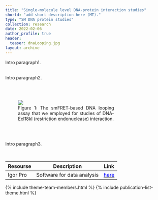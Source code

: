 ```yaml
---
title: "Single-molecule level DNA-protein interaction studies"
shortd: "add short description here (MT)."
type: "SM DNA protein studies"
collection: research
date: 2022-02-06
author_profile: true
header:
  teaser: dnaLooping.jpg
layout: archive
---
```


<div style="text-align: justify">
Intro paragraph1.

<br>
<br>

Intro paragraph2.

<br>
<br>

<figure style="width: 60%" class="align-center">
<img src="https://marijonast.github.io/TutkusLab.github.io/images/dnaLoopingEcl.jpg">
<figcaption>Figure 1: The smFRET-based DNA looping assay that we employed for studies of DNA-Ecl18kI (restriction endonuclease) interaction.</figcaption>
</figure>

<br>
<br>

Intro paragraph3.
</div>

<br>

| Resourse | Description | Link |
| --- | --- | --- |
| Igor Pro | Software for data analysis | <a href="https://www.wavemetrics.com/project/TEA_MT"><span style="color:blue">here</span></a> |

{% include theme-team-members.html %}
{% include publication-list-theme.html %}
